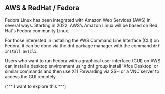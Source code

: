 ## AWS & RedHat / Fedora

Fedora Linux has been integrated with Amazon Web Services (AWS) in several ways. Starting in 2022, AWS's Amazon Linux will be based on Red Hat's Fedora community Linux.

For those interested in installing the AWS Command Line Interface (CLI) on Fedora, it can be done via the dnf package manager with the command ```dnf install awscli```.

Users who want to run Fedora with a graphical user interface (GUI) on AWS can install a desktop environment using dnf group install 'Xfce Desktop' or similar commands and then use X11 Forwarding via SSH or a VNC server to access the GUI remotely.

(^^^ I want to explore this ^^^)
